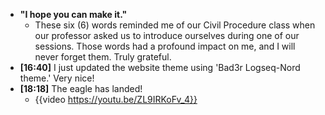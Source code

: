 - **"I hope you can make it."**
	- These six (6) words reminded me of our Civil Procedure class when our professor asked us to introduce ourselves during one of our sessions. Those words had a profound impact on me, and I will never forget them. Truly grateful.
- **[16:40]** I just updated the website theme using 'Bad3r Logseq-Nord theme.' Very nice!
- **[18:18]** The eagle has landed!
	- {{video https://youtu.be/ZL9IRKoFv_4}}